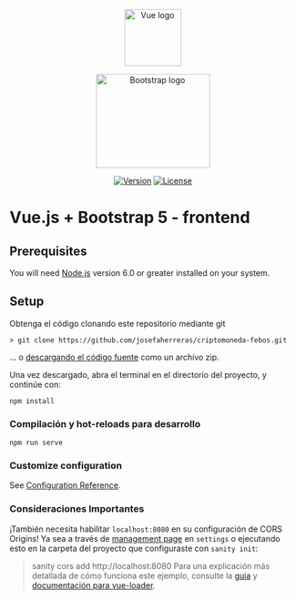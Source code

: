<p align="center">
    <a href="https://vuejs.org" target="_blank" rel="noopener noreferrer"><img width="100" src="https://vuejs.org/images/logo.png" alt="Vue logo"></a>
    
    
</p>

<p align="center">
  <a href="https://getbootstrap.com/">
    <img src="https://getbootstrap.com/docs/5.2/assets/brand/bootstrap-logo-shadow.png" alt="Bootstrap logo" width="200" height="165">
  </a>
</p>



<p align="center">
  <a href="https://www.npmjs.com/package/vue"><img src="https://img.shields.io/npm/v/vue.svg?sanitize=true" alt="Version"></a>
  <a href="https://www.npmjs.com/package/vue"><img src="https://img.shields.io/npm/l/vue.svg?sanitize=true" alt="License"></a>
</p>

Vue.js + Bootstrap 5 - frontend
=== 

## Prerequisites
You will need [Node.js](https://nodejs.org) version 6.0 or greater installed on your system.

## Setup

Obtenga el código clonando este repositorio mediante git

    > git clone https://github.com/josefaherreras/criptomoneda-febos.git
... o [descargando el código fuente](https://github.com/josefaherreras/criptomoneda-febos/archive/refs/heads/main.zip) como un archivo zip.

Una vez descargado, abra el terminal en el directorio del proyecto, y continúe con:

```
npm install
```

### Compilación y hot-reloads para desarrollo
```
npm run serve
```


### Customize configuration
See [Configuration Reference](https://cli.vuejs.org/config/).

### Consideraciones Importantes

¡También necesita habilitar `localhost:8080` en su configuración de CORS Origins! Ya sea a través de [management page](https://manage.sanity.io/) en `settings` o ejecutando esto en la carpeta del proyecto que configuraste con `sanity init`:

  > sanity cors add http://localhost:8080
Para una explicación más detallada de cómo funciona este ejemplo, consulte la [guia](http://vuejs-templates.github.io/webpack/) y  [documentación para vue-loader](http://vuejs.github.io/vue-loader).